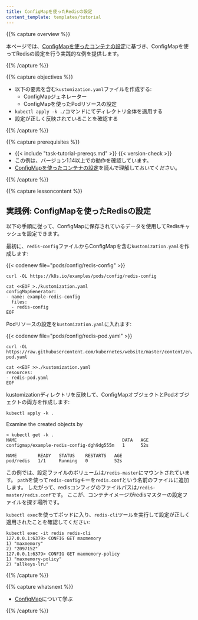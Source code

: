 ```yaml
---
title: ConfigMapを使ったRedisの設定
content_template: templates/tutorial
---
```


{{% capture overview %}}

本ページでは、[ConfigMapを使ったコンテナの設定](/docs/tasks/configure-pod-container/configure-pod-configmap/)に基づき、ConfigMapを使ってRedisの設定を行う実践的な例を提供します。

{{% /capture %}}

{{% capture objectives %}}

* 以下の要素を含む`kustomization.yaml`ファイルを作成する:
  * ConfigMapジェネレーター
  * ConfigMapを使ったPodリソースの設定
* `kubectl apply -k ./`コマンドにてディレクトリ全体を適用する
* 設定が正しく反映されていることを確認する

{{% /capture %}}

{{% capture prerequisites %}}

* {{< include "task-tutorial-prereqs.md" >}} {{< version-check >}}
* この例は、バージョン1.14以上での動作を確認しています。
* [ConfigMapを使ったコンテナの設定](/docs/tasks/configure-pod-container/configure-pod-configmap/)を読んで理解しておいてください。

{{% /capture %}}

{{% capture lessoncontent %}}


## 実践例: ConfigMapを使ったRedisの設定

以下の手順に従って、ConfigMapに保存されているデータを使用してRedisキャッシュを設定できます。

最初に、`redis-config`ファイルからConfigMapを含む`kustomization.yaml`を作成します:

{{< codenew file="pods/config/redis-config" >}}

```shell
curl -OL https://k8s.io/examples/pods/config/redis-config

cat <<EOF >./kustomization.yaml
configMapGenerator:
- name: example-redis-config
  files:
  - redis-config
EOF
```

Podリソースの設定を`kustomization.yaml`に入れます:

{{< codenew file="pods/config/redis-pod.yaml" >}}

```shell
curl -OL https://raw.githubusercontent.com/kubernetes/website/master/content/en/examples/pods/config/redis-pod.yaml

cat <<EOF >>./kustomization.yaml
resources:
- redis-pod.yaml
EOF
```

kustomizationディレクトリを反映して、ConfigMapオブジェクトとPodオブジェクトの両方を作成します:

```shell
kubectl apply -k .
```

Examine the created objects by
```shell
> kubectl get -k .
NAME                                        DATA   AGE
configmap/example-redis-config-dgh9dg555m   1      52s

NAME        READY   STATUS    RESTARTS   AGE
pod/redis   1/1     Running   0          52s
```

この例では、設定ファイルのボリュームは`/redis-master`にマウントされています。
`path`を使って`redis-config`キーを`redis.conf`という名前のファイルに追加します。
したがって、redisコンフィグのファイルパスは`/redis-master/redis.conf`です。
ここが、コンテナイメージがredisマスターの設定ファイルを探す場所です。

`kubectl exec`を使ってポッドに入り、`redis-cli`ツールを実行して設定が正しく適用されたことを確認してください:

```shell
kubectl exec -it redis redis-cli
127.0.0.1:6379> CONFIG GET maxmemory
1) "maxmemory"
2) "2097152"
127.0.0.1:6379> CONFIG GET maxmemory-policy
1) "maxmemory-policy"
2) "allkeys-lru"
```

{{% /capture %}}

{{% capture whatsnext %}}

* [ConfigMap](/docs/tasks/configure-pod-container/configure-pod-configmap/)について学ぶ

{{% /capture %}}


